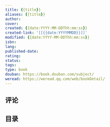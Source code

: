 ```yaml
---
title: {{title}}
aliases: {{title}}
author: 
cover: 
created: {{date:YYYY-MM-DDThh:mm:ss}}
created-link: '[[{{date:YYYYMMDD}}]]'
modified: {{date:YYYY-MM-DDThh:mm:ss}}
isbn: 
lang: 
published-date: 
rating: 
status: 
tags: 
type: book
douban: https://book.douban.com/subject/
weread: https://weread.qq.com/web/bookDetail/
---
```


## 评论


## 目录

